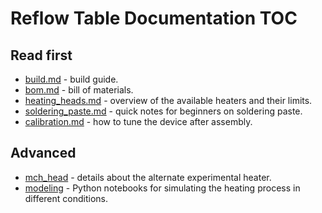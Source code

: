 Reflow Table Documentation TOC
==============================

## Read first

- [build.md](./build.md) - build guide.
- [bom.md](./bom.md) - bill of materials.
- [heating_heads.md](./heating_heads.md) - overview of the available heaters
  and their limits.
- [soldering_paste.md](./soldering_paste.md) - quick notes for beginners on
  soldering paste.
- [calibration.md](./calibration.md) - how to tune the device after assembly.

## Advanced

- [mch_head](./mch_head/) - details about the alternate experimental heater.
- [modeling](./modeling/) - Python notebooks for simulating the heating process
  in different conditions.
